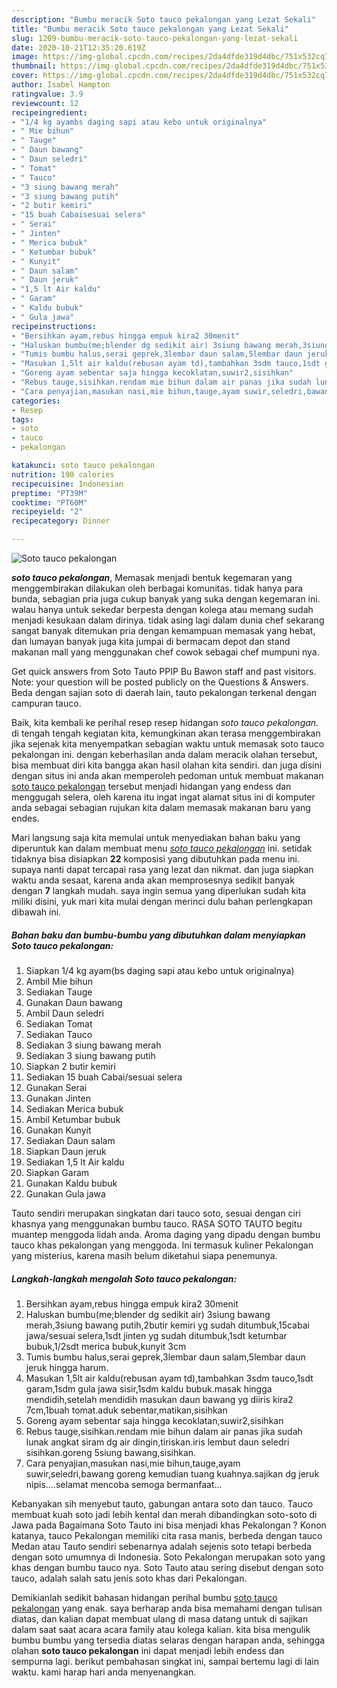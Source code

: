 ```yaml
---
description: "Bumbu meracik Soto tauco pekalongan yang Lezat Sekali"
title: "Bumbu meracik Soto tauco pekalongan yang Lezat Sekali"
slug: 1209-bumbu-meracik-soto-tauco-pekalongan-yang-lezat-sekali
date: 2020-10-21T12:35:20.619Z
image: https://img-global.cpcdn.com/recipes/2da4dfde319d4dbc/751x532cq70/soto-tauco-pekalongan-foto-resep-utama.jpg
thumbnail: https://img-global.cpcdn.com/recipes/2da4dfde319d4dbc/751x532cq70/soto-tauco-pekalongan-foto-resep-utama.jpg
cover: https://img-global.cpcdn.com/recipes/2da4dfde319d4dbc/751x532cq70/soto-tauco-pekalongan-foto-resep-utama.jpg
author: Isabel Hampton
ratingvalue: 3.9
reviewcount: 12
recipeingredient:
- "1/4 kg ayambs daging sapi atau kebo untuk originalnya"
- " Mie bihun"
- " Tauge"
- " Daun bawang"
- " Daun seledri"
- " Tomat"
- " Tauco"
- "3 siung bawang merah"
- "3 siung bawang putih"
- "2 butir kemiri"
- "15 buah Cabaisesuai selera"
- " Serai"
- " Jinten"
- " Merica bubuk"
- " Ketumbar bubuk"
- " Kunyit"
- " Daun salam"
- " Daun jeruk"
- "1,5 lt Air kaldu"
- " Garam"
- " Kaldu bubuk"
- " Gula jawa"
recipeinstructions:
- "Bersihkan ayam,rebus hingga empuk kira2 30menit"
- "Haluskan bumbu(me;blender dg sedikit air) 3siung bawang merah,3siung bawang putih,2butir kemiri yg sudah ditumbuk,15cabai jawa/sesuai selera,1sdt jinten yg sudah ditumbuk,1sdt ketumbar bubuk,1/2sdt merica bubuk,kunyit 3cm"
- "Tumis bumbu halus,serai geprek,3lembar daun salam,5lembar daun jeruk hingga harum."
- "Masukan 1,5lt air kaldu(rebusan ayam td),tambahkan 3sdm tauco,1sdt garam,1sdm gula jawa sisir,1sdm kaldu bubuk.masak hingga mendidih,setelah mendidih masukan daun bawang yg diiris kira2 7cm,1buah tomat.aduk sebentar,matikan,sisihkan"
- "Goreng ayam sebentar saja hingga kecoklatan,suwir2,sisihkan"
- "Rebus tauge,sisihkan.rendam mie bihun dalam air panas jika sudah lunak angkat siram dg air dingin,tiriskan.iris lembut daun seledri sisihkan.goreng 5siung bawang,sisihkan."
- "Cara penyajian,masukan nasi,mie bihun,tauge,ayam suwir,seledri,bawang goreng kemudian tuang kuahnya.sajikan dg jeruk nipis....selamat mencoba semoga bermanfaat..."
categories:
- Resep
tags:
- soto
- tauco
- pekalongan

katakunci: soto tauco pekalongan 
nutrition: 190 calories
recipecuisine: Indonesian
preptime: "PT39M"
cooktime: "PT60M"
recipeyield: "2"
recipecategory: Dinner

---
```



![Soto tauco pekalongan](https://img-global.cpcdn.com/recipes/2da4dfde319d4dbc/751x532cq70/soto-tauco-pekalongan-foto-resep-utama.jpg)

<b><i>soto tauco pekalongan</i></b>, Memasak menjadi bentuk kegemaran yang menggembirakan dilakukan oleh berbagai komunitas. tidak hanya para bunda, sebagian pria juga cukup banyak yang suka dengan kegemaran ini. walau hanya untuk sekedar berpesta dengan kolega atau memang sudah menjadi kesukaan dalam dirinya. tidak asing lagi dalam dunia chef sekarang sangat banyak ditemukan pria dengan kemampuan memasak yang hebat, dan lumayan banyak juga kita jumpai di bermacam depot dan stand makanan mall yang menggunakan chef cowok sebagai chef mumpuni nya.

Get quick answers from Soto Tauto PPIP Bu Bawon staff and past visitors. Note: your question will be posted publicly on the Questions &amp; Answers. Beda dengan sajian soto di daerah lain, tauto pekalongan terkenal dengan campuran tauco.

Baik, kita kembali ke perihal resep resep hidangan <i>soto tauco pekalongan</i>. di tengah tengah kegiatan kita, kemungkinan akan terasa menggembirakan jika sejenak kita menyempatkan sebagian waktu untuk memasak soto tauco pekalongan ini. dengan keberhasilan anda dalam meracik olahan tersebut, bisa membuat diri kita bangga akan hasil olahan kita sendiri. dan juga disini dengan situs ini anda akan memperoleh pedoman untuk membuat makanan <u>soto tauco pekalongan</u> tersebut menjadi hidangan yang endess dan menggugah selera, oleh karena itu ingat ingat alamat situs ini di komputer anda sebagai sebagian rujukan kita dalam memasak makanan baru yang endes.


Mari langsung saja kita memulai untuk menyediakan bahan baku yang diperuntuk kan dalam membuat menu <u><i>soto tauco pekalongan</i></u> ini. setidak tidaknya bisa disiapkan <b>22</b> komposisi yang dibutuhkan pada menu ini. supaya nanti dapat tercapai rasa yang lezat dan nikmat. dan juga siapkan waktu anda sesaat, karena anda akan memprosesnya sedikit banyak dengan <b>7</b> langkah mudah. saya ingin semua yang diperlukan sudah kita miliki disini, yuk mari kita mulai dengan merinci dulu bahan perlengkapan dibawah ini.

<!--inarticleads1-->

##### Bahan baku dan bumbu-bumbu yang dibutuhkan dalam menyiapkan Soto tauco pekalongan:

1. Siapkan 1/4 kg ayam(bs daging sapi atau kebo untuk originalnya)
1. Ambil  Mie bihun
1. Sediakan  Tauge
1. Gunakan  Daun bawang
1. Ambil  Daun seledri
1. Sediakan  Tomat
1. Sediakan  Tauco
1. Sediakan 3 siung bawang merah
1. Sediakan 3 siung bawang putih
1. Siapkan 2 butir kemiri
1. Sediakan 15 buah Cabai/sesuai selera
1. Gunakan  Serai
1. Gunakan  Jinten
1. Sediakan  Merica bubuk
1. Ambil  Ketumbar bubuk
1. Gunakan  Kunyit
1. Sediakan  Daun salam
1. Siapkan  Daun jeruk
1. Sediakan 1,5 lt Air kaldu
1. Siapkan  Garam
1. Gunakan  Kaldu bubuk
1. Gunakan  Gula jawa


Tauto sendiri merupakan singkatan dari tauco soto, sesuai dengan ciri khasnya yang menggunakan bumbu tauco. RASA SOTO TAUTO begitu muantep menggoda lidah anda. Aroma daging yang dipadu dengan bumbu tauco khas pekalongan yang menggoda. Ini termasuk kuliner Pekalongan yang misterius, karena masih belum diketahui siapa penemunya. 

<!--inarticleads2-->

##### Langkah-langkah mengolah Soto tauco pekalongan:

1. Bersihkan ayam,rebus hingga empuk kira2 30menit
1. Haluskan bumbu(me;blender dg sedikit air) 3siung bawang merah,3siung bawang putih,2butir kemiri yg sudah ditumbuk,15cabai jawa/sesuai selera,1sdt jinten yg sudah ditumbuk,1sdt ketumbar bubuk,1/2sdt merica bubuk,kunyit 3cm
1. Tumis bumbu halus,serai geprek,3lembar daun salam,5lembar daun jeruk hingga harum.
1. Masukan 1,5lt air kaldu(rebusan ayam td),tambahkan 3sdm tauco,1sdt garam,1sdm gula jawa sisir,1sdm kaldu bubuk.masak hingga mendidih,setelah mendidih masukan daun bawang yg diiris kira2 7cm,1buah tomat.aduk sebentar,matikan,sisihkan
1. Goreng ayam sebentar saja hingga kecoklatan,suwir2,sisihkan
1. Rebus tauge,sisihkan.rendam mie bihun dalam air panas jika sudah lunak angkat siram dg air dingin,tiriskan.iris lembut daun seledri sisihkan.goreng 5siung bawang,sisihkan.
1. Cara penyajian,masukan nasi,mie bihun,tauge,ayam suwir,seledri,bawang goreng kemudian tuang kuahnya.sajikan dg jeruk nipis....selamat mencoba semoga bermanfaat...


Kebanyakan sih menyebut tauto, gabungan antara soto dan tauco. Tauco membuat kuah soto jadi lebih kental dan merah dibandingkan soto-soto di Jawa pada Bagaimana Soto Tauto ini bisa menjadi khas Pekalongan ? Konon katanya, tauco Pekalongan memiliki cita rasa manis, berbeda dengan tauco Medan atau Tauto sendiri sebenarnya adalah sejenis soto tetapi berbeda dengan soto umumnya di Indonesia. Soto Pekalongan merupakan soto yang khas dengan bumbu tauco nya. Soto Tauto atau sering disebut dengan soto tauco, adalah salah satu jenis soto khas dari Pekalongan. 

Demikianlah sedikit bahasan hidangan perihal bumbu <u>soto tauco pekalongan</u> yang enak. saya berharap anda bisa memahami dengan tulisan diatas, dan kalian dapat membuat ulang di masa datang untuk di sajikan dalam saat saat acara acara family atau kolega kalian. kita bisa mengulik bumbu bumbu yang tersedia diatas selaras dengan harapan anda, sehingga olahan <b>soto tauco pekalongan</b> ini dapat menjadi lebih endess dan sempurna lagi. berikut pembahasan singkat ini, sampai bertemu lagi di lain waktu. kami harap hari anda menyenangkan.
